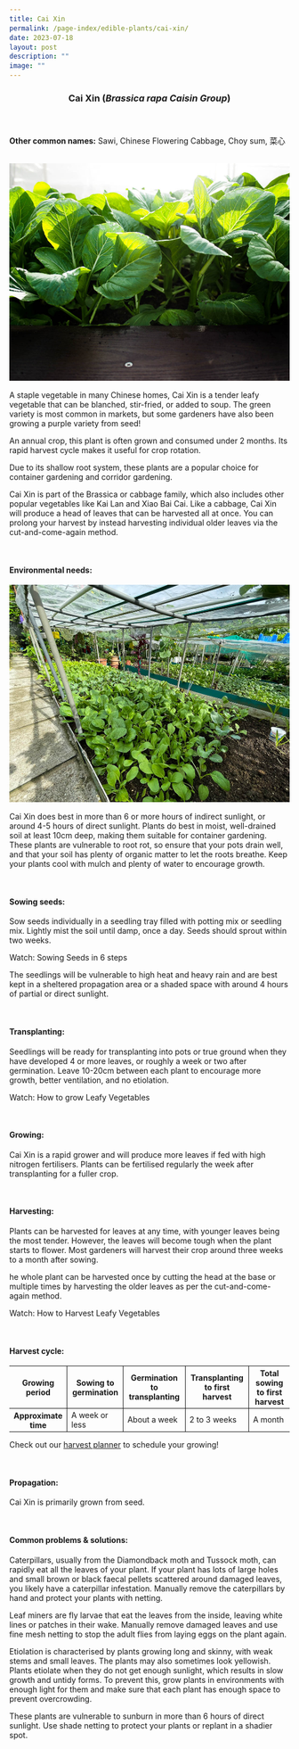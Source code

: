 ```yaml
---
title: Cai Xin
permalink: /page-index/edible-plants/cai-xin/
date: 2023-07-18
layout: post
description: ""
image: ""
---
```

<header> 
<h3>Cai Xin (<em>Brassica rapa Caisin Group</em>)</h3> 
</header> 
 
<section> 
<p><strong>Other common names:</strong> Sawi, Chinese Flowering Cabbage, Choy sum, 菜心</p> 
<br> 
</section> 
 
<section> 
<img style="height:390px; width:520px" src="/images/Plants/CaiXin_JacChua%20(2).jpg"> 
 
<p>A staple vegetable in many Chinese homes, Cai Xin is a tender leafy vegetable that can be blanched, stir-fried, or added to soup. The green variety is most common in markets, but some gardeners have also been growing a purple variety from seed!</p>
<p>An annual crop, this plant is often grown and consumed under 2 months. Its rapid harvest cycle makes it useful for crop rotation.</p>
<p>Due to its shallow root system, these plants are a popular choice for container gardening and corridor gardening.</p>
<p>Cai Xin is part of the Brassica or cabbage family, which also includes other popular vegetables like Kai Lan and Xiao Bai Cai. Like a cabbage, Cai Xin will produce a head of leaves that can be harvested all at once. You can prolong your harvest by instead harvesting individual older leaves via the cut-and-come-again method.</p>
  <br> 
</section> 
 
<section> 
  <h4>Environmental needs:</h4> 
  <img style="height:390px; width:520px" src="/images/Plants/Caixin_JacChua.jpg"> 
    	<p> Cai Xin does best in more than 6 or more hours of indirect sunlight, or around 4-5 hours of direct sunlight. Plants do best in moist, well-drained soil at least 10cm deep, making them suitable for container gardening. These plants are vulnerable to root rot, so ensure that your pots drain well, and that your soil has plenty of organic matter to let the roots breathe. Keep your plants cool with mulch and plenty of water to encourage growth.</p> 
<br> 
</section> 
 
<section> 
  <h4>Sowing seeds:</h4> 
<p>Sow seeds individually in a seedling tray filled with potting mix or seedling mix. Lightly mist the soil until damp, once a day. Seeds should sprout within two weeks.</p> 

<p>Watch: Sowing Seeds in 6 steps</p> 

<p>The seedlings will be vulnerable to high heat and heavy rain and are best kept in a sheltered propagation area or a shaded space with around 4 hours of partial or direct sunlight.</p>
<br> 
</section> 
 
<section> 
  <h4>Transplanting:</h4> 
<p>Seedlings will be ready for transplanting into pots or true ground when they have developed 4 or more leaves, or roughly a week or two after germination. Leave 10-20cm between each plant to encourage more growth, better ventilation, and no etiolation.</p> 

<p>Watch: How to grow Leafy Vegetables</p>
<br> 
</section> 
 
<section> 
  <h4>Growing:</h4> 
<p>Cai Xin is a rapid grower and will produce more leaves if fed with high nitrogen fertilisers. Plants can be fertilised regularly the week after transplanting for a fuller crop.</p> 
<br> 
</section> 
 
<section> 
  <h4>Harvesting:</h4> 
<p>Plants can be harvested for leaves at any time, with younger leaves being the most tender. However, the leaves will become tough when the plant starts to flower. Most gardeners will harvest their crop around three weeks to a month after sowing.</p> 

<p> he whole plant can be harvested once by cutting the head at the base or multiple times by harvesting the older leaves as per the cut-and-come-again method.</p> 

<p>Watch: How to Harvest Leafy Vegetables</p>
<br> 
</section> 
 
<section> 
<h4>Harvest cycle:</h4> 
  <table> 
    <thead> 
      <tr> 
        <th style="border-bottom:0px; border-right:solid 1px;">Growing period</th> 
        <th style="border-bottom:0px; border-right:solid 1px;">Sowing to germination</th> 
        <th style="border-bottom:0px; border-right:solid 1px;">Germination to transplanting</th> 
        <th style="border-bottom:0px; border-right:solid 1px;">Transplanting to first harvest</th> 
        <th style="border-bottom:0px; border-left:solid 1px;">Total sowing to first harvest</th> 
      </tr> 
    </thead> 
    <tbody> 
      <tr> 
        <th style="border-right:solid 1px;">Approximate time</th> 
        <td style="border-right:solid 1px;">A week or less</td> 
        <td style="border-right:solid 1px;">About a week</td> 
        <td style="border-right:solid 1px;">2 to 3 weeks</td> 
        <td style="border-left:solid 1px;">A month</td> 
      </tr> 
    </tbody> 
  </table> 
 
<p>Check out our&nbsp;<a href="https://staging.dmhtu0pi4p9u7.amplifyapp.com/digital-tools/harvestplanner/">harvest planner</a>&nbsp;to schedule your growing! </p> 
<br> 
</section> 
 
<section> 
  <h4>Propagation:</h4> 
<p>Cai Xin is primarily grown from seed.</p> 
<br> 
</section> 
 
<section> 
  <h4>Common problems &amp; solutions:</h4> 
  <p>Caterpillars, usually from the Diamondback moth and Tussock moth, can rapidly eat all the leaves of your plant. If your plant has lots of large holes and small brown or black faecal pellets scattered around damaged leaves, you likely have a caterpillar infestation. Manually remove the caterpillars by hand and protect your plants with netting.</p>
<p>Leaf miners are fly larvae that eat the leaves from the inside, leaving white lines or patches in their wake. Manually remove damaged leaves and use fine mesh netting to stop the adult flies from laying eggs on the plant again.</p>
<p>Etiolation is characterised by plants growing long and skinny, with weak stems and small leaves. The plants may also sometimes look yellowish. Plants etiolate when they do not get enough sunlight, which results in slow growth and untidy forms. To prevent this, grow plants in environments with enough light for them and make sure that each plant has enough space to prevent overcrowding.</p>
<p>These plants are vulnerable to sunburn in more than 6 hours of direct sunlight. Use shade netting to protect your plants or replant in a shadier spot.</p>
<br> 
</section>